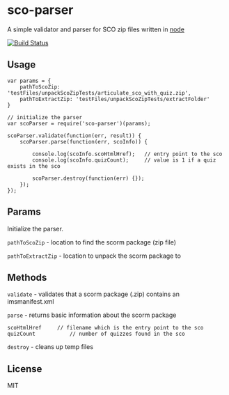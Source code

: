 # sco-parser

A simple validator and parser for SCO zip files written in [node](http://nodejs.org/)

[![Build Status](https://travis-ci.org/Mindflash/node-sco-parser.png?branch=master)](https://travis-ci.org/Mindflash/node-sco-parser)

## Usage

	var params = {
		pathToScoZip: 'testFiles/unpackScoZipTests/articulate_sco_with_quiz.zip',
		pathToExtractZip: 'testFiles/unpackScoZipTests/extractFolder'
	}

	// initialize the parser
	var scoParser = require('sco-parser')(params);

	scoParser.validate(function(err, result)) {
		scoParser.parse(function(err, scoInfo)) {

			console.log(scoInfo.scoHtmlHref);	// entry point to the sco
			console.log(scoInfo.quizCount);		// value is 1 if a quiz exists in the sco

			scoParser.destroy(function(err) {});
		});
	});

## Params

Initialize the parser.

`pathToScoZip` - location to find the scorm package (zip file)

`pathToExtractZip` - location to unpack the scorm package to

## Methods

`validate` - validates that a scorm package (.zip) contains an imsmanifest.xml

`parse` - returns basic information about the scorm package

	scoHtmlHref		// filename which is the entry point to the sco
	quizCount			// number of quizzes found in the sco

`destroy` - cleans up temp files

## License

MIT
